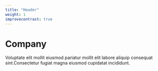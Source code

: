 ```yaml
---
title: "Header"
weight: 1
improvecontrast: true
---
```


# Company

Voluptate elit mollit eiusmod pariatur mollit elit labore aliquip consequat sint.Consectetur fugiat magna eiusmod cupidatat incididunt.
